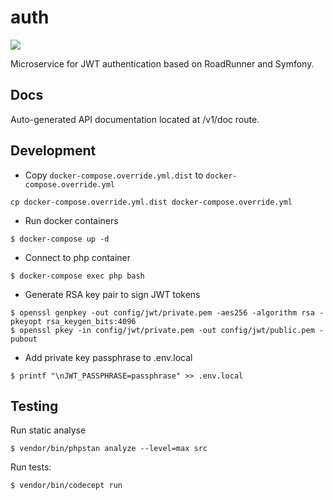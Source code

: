 # auth
![](https://github.com/f1monkey/auth/workflows/Tests/badge.svg)

Microservice for JWT authentication based on RoadRunner and Symfony.

## Docs

Auto-generated API documentation located at /v1/doc route.

## Development

* Copy `docker-compose.override.yml.dist` to `docker-compose.override.yml`
```
cp docker-compose.override.yml.dist docker-compose.override.yml
```
* Run docker containers
```
$ docker-compose up -d
```
* Connect to php container
```
$ docker-compose exec php bash
```
* Generate RSA key pair to sign JWT tokens
```
$ openssl genpkey -out config/jwt/private.pem -aes256 -algorithm rsa -pkeyopt rsa_keygen_bits:4096
$ openssl pkey -in config/jwt/private.pem -out config/jwt/public.pem -pubout
```
* Add private key passphrase to .env.local
```
$ printf "\nJWT_PASSPHRASE=passphrase" >> .env.local
```

## Testing
Run static analyse
```
$ vendor/bin/phpstan analyze --level=max src
```

Run tests:
```
$ vendor/bin/codecept run
```

